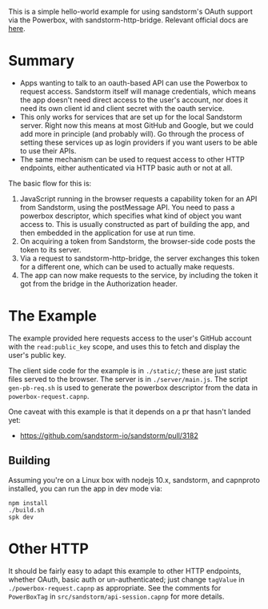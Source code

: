 This is a simple hello-world example for using sandstorm's OAuth support
via the Powerbox, with sandstorm-http-bridge. Relevant official docs are
[here][1].

# Summary

* Apps wanting to talk to an oauth-based API can use the Powerbox to
  request access. Sandstorm itself will manage credentials, which
  means the app doesn't need direct access to the user's account,
  nor does it need its own client id and client secret with the
  oauth service.
* This only works for services that are set up for the local
  Sandstorm server. Right now this means at most GitHub and Google,
  but we could add more in principle (and probably will). Go through
  the process of setting these services up as login providers if you
  want users to be able to use their APIs.
* The same mechanism can be used to request access to other HTTP
  endpoints, either authenticated via HTTP basic auth or not at all.

The basic flow for this is:

1. JavaScript running in the browser requests a capability token for an
   API from Sandstorm, using the postMessage API. You need to pass a
   powerbox descriptor, which specifies what kind of object you want
   access to. This is usually constructed as part of building the app,
   and then embedded in the application for use at run time.
2. On acquiring a token from Sandstorm, the browser-side code posts
   the token to its server.
3. Via a request to sandstorm-http-bridge, the server exchanges this
   token for a different one, which can be used to actually make
   requests.
4. The app can now make requests to the service, by including the
   token it got from the bridge in the Authorization header.

# The Example

The example provided here requests access to the user's GitHub account
with the `read:public_key` scope, and uses this to fetch and display
the user's public key.

The client side code for the example is in `./static/`; these are just
static files served to the browser. The server is in `./server/main.js`.
The script `gen-pb-req.sh` is used to generate the powerbox
descriptor from the data in `powerbox-request.capnp`.

One caveat with this example is that it depends on a pr that
hasn't landed yet:

- https://github.com/sandstorm-io/sandstorm/pull/3182

## Building

Assuming you're on a Linux box with nodejs 10.x, sandstorm, and
capnproto installed, you can run the app in dev mode via:

```
npm install
./build.sh
spk dev
```

# Other HTTP

It should be fairly easy to adapt this example to other HTTP endpoints,
whether OAuth, basic auth or un-authenticated; just change `tagValue` in
`./powerbox-request.capnp` as appropriate. See the comments for
`PowerBoxTag` in `src/sandstorm/api-session.capnp` for more details.

[1]: https://docs.sandstorm.io/en/latest/developing/powerbox/
